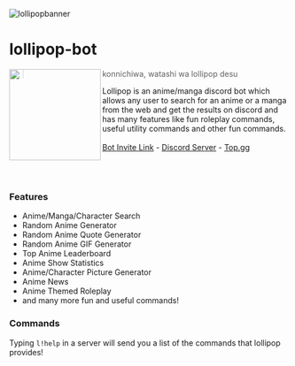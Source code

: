 ![lollipopbanner](https://user-images.githubusercontent.com/47650058/147891305-58aa09b6-2053-4180-9a9a-8c09826567f1.png)

# lollipop-bot

<img src="https://i.imgur.com/hHNVR67.jpeg" width=165 align="left"/>

> konnichiwa, watashi wa lollipop desu <br>

Lollipop is an anime/manga discord bot which allows any user to search for an anime or a manga from the web and get the results on discord and has many features like fun roleplay commands, useful utility commands and other fun commands. <br><br>
[Bot Invite Link](https://discord.com/api/oauth2/authorize?client_id=919061572649910292&permissions=1524444294464&scope=bot%20applications.commands) - [Discord Server](https://discord.gg/3ZDpPyR) - [Top.gg](https://top.gg/bot/919061572649910292)

<br>



<br>

### Features
- Anime/Manga/Character Search
- Random Anime Generator
- Random Anime Quote Generator
- Random Anime GIF Generator
- Top Anime Leaderboard
- Anime Show Statistics
- Anime/Character Picture Generator
- Anime News
- Anime Themed Roleplay
- and many more fun and useful commands!

### Commands
Typing `l!help` in a server will send you a list of the commands that lollipop provides!



